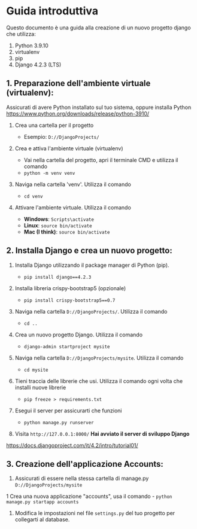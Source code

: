 # Guida introduttiva

Questo documento è una guida alla creazione di un nuovo progetto django che utilizza:
1. Python 3.9.10
1. virtualenv
1. pip
1. Django 4.2.3 (LTS)


## 1. Preparazione dell'ambiente virtuale (virtualenv):
Assicurati di avere Python installato sul tuo sistema, oppure installa Python
https://www.python.org/downloads/release/python-3910/

1. Crea una cartella per il progetto
    - Esempio: `D://DjangoProjects/`

1. Crea e attiva l'ambiente virtuale (virtualenv)
    - Vai nella cartella del progetto, apri il terminale CMD e utilizza il comando
    - `python -m venv venv`

1. Naviga nella cartella 'venv'. Utilizza il comando
    - `cd venv`

1. Attivare l'ambiente virtuale. Utilizza il comando
    - **Windows**: `Scripts\activate` 
	- **Linux**: `source bin/activate`
	- **Mac (I think)**: `source bin/activate`


## 2. Installa Django e crea un nuovo progetto:
1. Installa Django utilizzando il package manager di Python (pip).
    - `pip install django==4.2.3`

1. Installa libreria crispy-bootstrap5 (opzionale)
    - `pip install crispy-bootstrap5==0.7`

1. Naviga nella cartella `D://DjangoProjects/`. Utilizza il comando
    - `cd ..`

1. Crea un nuovo progetto Django. Utilizza il comando
    - `django-admin startproject mysite`

1. Naviga nella cartella `D://DjangoProjects/mysite`. Utilizza il comando
    - `cd mysite`

1. Tieni traccia delle librerie che usi. Utilizza il comando ogni volta che installi nuove librerie
    - `pip freeze > requirements.txt`

1. Esegui il server per assicurarti che funzioni
    - `python manage.py runserver`

1. Visita `http://127.0.0.1:8000/`
**Hai avviato il server di sviluppo Django**

https://docs.djangoproject.com/it/4.2/intro/tutorial01/


## 3. Creazione dell'applicazione Accounts:
1.  Assicurati di essere nella stessa cartella di manage.py
    `D://DjangoProjects/mysite`

1   Crea una nuova applicazione "accounts", usa il comando
    - `python manage.py startapp accounts`

1. Modifica le impostazioni nel file `settings.py` del tuo progetto per collegarti al database.